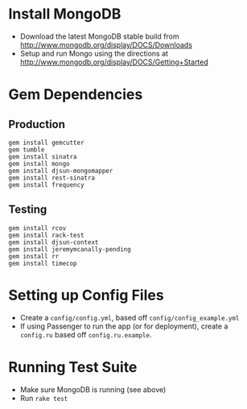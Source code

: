# Install MongoDB

* Download the latest MongoDB stable build from http://www.mongodb.org/display/DOCS/Downloads
* Setup and run Mongo using the directions at http://www.mongodb.org/display/DOCS/Getting+Started

# Gem Dependencies

## Production

    gem install gemcutter
    gem tumble
    gem install sinatra
    gem install mongo
    gem install djsun-mongomapper
    gem install rest-sinatra
    gem install frequency

## Testing

    gem install rcov
    gem install rack-test
    gem install djsun-context
    gem install jeremymcanally-pending
    gem install rr
    gem install timecop
    
# Setting up Config Files

* Create a `config/config.yml`, based off `config/config_example.yml`
* If using Passenger to run the app (or for deployment), create a `config.ru` based off `config.ru.example`.

# Running Test Suite

* Make sure MongoDB is running (see above)
* Run `rake test`
